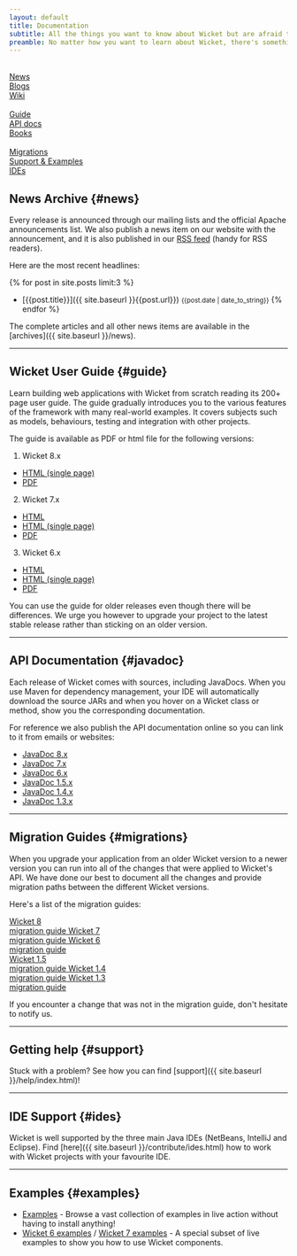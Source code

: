 ```yaml
---
layout: default
title: Documentation
subtitle: All the things you want to know about Wicket but are afraid to ask
preamble: No matter how you want to learn about Wicket, there's something available for you. If you want a quick reference, use the User Guide. If you rather prefer a book, there's a couple waiting for you. And if you rather watch a video or presentation, we have that covered too.
---
```


<div class="button-bar">
	<a class="button" href="#news"><i class="fa fa-newspaper-o"></i><br>News</a>
	<a class="button" href="blogs.html"><i class="fa fa-rss"></i><br>Blogs</a>
	<a class="button" href="https://cwiki.apache.org/WICKET"><i class="fa fa-users"></i><br>Wiki</a>
</div>
<div class="button-bar">
	<a class="button" href="#guide"><i class="fa fa-file-text-o"></i><br>Guide</a>
	<a class="button" href="#javadoc"><i class="fa fa-code"></i><br>API docs</a>
	<a class="button" href="books/index.html"><i class="fa fa-book"></i><br>Books</a>
</div>
<div class="button-bar">
	<a class="button" href="#migrations"><i class="fa fa-history"></i><br>Migrations</a>
	<a class="button" href="#examples"><i class="fa fa-life-ring"></i><br>Support &amp; Examples</a>
	<a class="button" href="#ides"><i class="fa fa-terminal"></i><br>IDEs</a>
</div>

## News Archive {#news}

Every release is announced through our mailing lists and the official Apache announcements list.
We also publish a news item on our website with the announcement, and it is also published in our <a type="application/atom+xml" title="Atom 1.0 feed" href="{{site.baseurl}}/atom.xml">RSS feed</a> (handy for RSS readers).

Here are the most recent headlines:

{% for post in site.posts limit:3 %}
- [{{post.title}}]({{ site.baseurl }}{{post.url}}) <small>{{post.date | date_to_string}}</small>
{% endfor %}

The complete articles and all other news items are available in the [archives]({{ site.baseurl }}/news).

---

## Wicket User Guide {#guide}

Learn building web applications with Wicket from scratch reading its
200+ page user guide. The guide gradually introduces you to the various
features of the framework with many real-world examples. It covers
subjects such as models, behaviours, testing and integration with other
projects.

The guide is available as PDF or html file for the following versions:

1.  Wicket 8.x
* [HTML (single page)](https://ci.apache.org/projects/wicket/guide/8.x/single.html)
* [PDF](https://ci.apache.org/projects/wicket/guide/8.x/single.pdf)

2.  Wicket 7.x
* [HTML](http://ci.apache.org/projects/wicket/guide/7.x/)
* [HTML (single page)](http://ci.apache.org/projects/wicket/guide/7.x/guide/single.html)
* [PDF](http://ci.apache.org/projects/wicket/guide/7.x/guide/single.pdf)

3.  Wicket 6.x 
* [HTML](http://ci.apache.org/projects/wicket/guide/6.x/)
* [HTML (single page)](http://ci.apache.org/projects/wicket/guide/6.x/guide/single.html)
* [PDF](http://ci.apache.org/projects/wicket/guide/6.x/guide/single.pdf)

You can use the guide for older releases even though there will be
differences. We urge you however to upgrade your project to the latest
stable release rather than sticking on an older version.

---

## API Documentation {#javadoc}

Each release of Wicket comes with sources, including JavaDocs. When you
use Maven for dependency management, your IDE will automatically
download the source JARs and when you hover on a Wicket class or
method, show you the corresponding documentation.

For reference we also publish the API documentation online so you can
link to it from emails or websites:

- [JavaDoc 8.x](http://ci.apache.org/projects/wicket/apidocs/8.x/index.html)
- [JavaDoc 7.x](http://ci.apache.org/projects/wicket/apidocs/7.x/index.html)
- [JavaDoc 6.x](http://ci.apache.org/projects/wicket/apidocs/6.x/index.html)
- [JavaDoc 1.5.x](http://ci.apache.org/projects/wicket/apidocs/1.5.x/index.html)
- [JavaDoc 1.4.x](http://ci.apache.org/projects/wicket/apidocs/1.4.x/index.html)
- [JavaDoc 1.3.x](http://ci.apache.org/projects/wicket/apidocs/1.3.x/index.html)

---

## Migration Guides {#migrations}

When you upgrade your application from an older Wicket version to a
newer version you can run into all of the changes that were applied to
Wicket's API. We have done our best to document all the changes and
provide migration paths between the different Wicket versions.

Here's a list of the migration guides:

<div class="button-bar">
    <a class="button" href="http://s.apache.org/wicket8migration">
        Wicket 8<br>
		migration guide
    </a>
    <a class="button" href="http://s.apache.org/wicket7migrate">
        Wicket 7<br>
		migration guide
    </a>
    <a class="button" href="http://s.apache.org/wicket6migration">
        Wicket 6<br>
		migration guide
    </a>
</div>
<div class="button-bar">
    <a class="button" href="http://s.apache.org/wicket5migrate">
        Wicket 1.5<br>
		migration guide
    </a>
    <a class="button" href="http://s.apache.org/wicket4migrate">
		Wicket 1.4<br>
		migration guide
    </a>
    <a class="button" href="http://s.apache.org/wicket3migrate">
        Wicket 1.3<br>
		migration guide
    </a>
</div>

If you encounter a change that was not in the migration guide, don't
hesitate to notify us.

---

## Getting help {#support}

Stuck with a problem? See how you can find [support]({{ site.baseurl }}/help/index.html)!

---

## IDE Support {#ides}

Wicket is well supported by the three main Java IDEs (NetBeans, IntelliJ and Eclipse).
Find [here]({{ site.baseurl }}/contribute/ides.html) how to work with Wicket projects with your favourite IDE.

---
	
## Examples {#examples}

- <a href="{{ site.baseurl }}/learn/examples/index.html">Examples</a> - Browse a vast collection of examples in live action without having to install anything!
- <a href="http://examples6x.wicket.apache.org">Wicket 6 examples</a> / <a href="http://examples7x.wicket.apache.org">Wicket 7 examples</a> - A special subset of live examples to show you how to use Wicket components.

[migrate3]: http://s.apache.org/wicket3migrate
[migrate4]: http://s.apache.org/wicket4migrate
[migrate5]: http://s.apache.org/wicket5migrate
[migrate6]: http://s.apache.org/wicket6migrate
[migrate7]: http://s.apache.org/wicket7migrate
[migrate8]: http://s.apache.org/wicket8migrate
